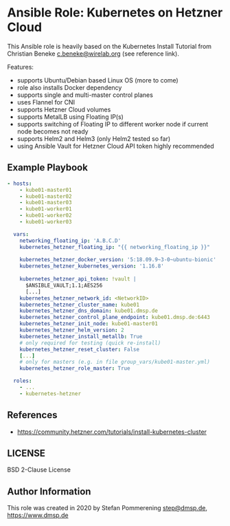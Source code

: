 # Ansible Role: Kubernetes on Hetzner Cloud

This Ansible role is heavily based on the Kubernetes Install Tutorial from Christian Beneke <c.beneke@wirelab.org> (see reference link).

Features:
* supports Ubuntu/Debian based Linux OS (more to come)
* role also installs Docker dependency
* supports single and multi-master control planes
* uses Flannel for CNI
* supports Hetzner Cloud volumes
* supports MetalLB using Floating IP(s)
* supports switching of Floating IP to different worker node if current node becomes not ready
* supports Helm2 and Helm3 (only Helm2 tested so far)
* using Ansible Vault for Hetzner Cloud API token highly recommended

## Example Playbook

```yaml
- hosts:
    - kube01-master01
    - kube01-master02
    - kube01-master03
    - kube01-worker01
    - kube01-worker02
    - kube01-worker03

  vars:
    networking_floating_ip: 'A.B.C.D'
    kubernetes_hetzner_floating_ip: "{{ networking_floating_ip }}"
    
    kubernetes_hetzner_docker_version: '5:18.09.9~3-0~ubuntu-bionic'
    kubernetes_hetzner_kubernetes_version: '1.16.8'
    
    kubernetes_hetzner_api_token: !vault |
      $ANSIBLE_VAULT;1.1;AES256
      [...]
    kubernetes_hetzner_network_id: <NetworkID>
    kubernetes_hetzner_cluster_name: kube01
    kubernetes_hetzner_dns_domain: kube01.dmsp.de
    kubernetes_hetzner_control_plane_endpoint: kube01.dmsp.de:6443
    kubernetes_hetzner_init_node: kube01-master01
    kubernetes_hetzner_helm_version: 2
    kubernetes_hetzner_install_metallb: True
    # only required for testing (quick re-install)
    kubernetes_hetzner_reset_cluster: False
    [...]
    # only for masters (e.g. in file group_vars/kube01-master.yml)
    kubernetes_hetzner_role_master: True

  roles:
    - ...
    - kubernetes-hetzner
```

## References

* https://community.hetzner.com/tutorials/install-kubernetes-cluster

## LICENSE

BSD 2-Clause License

## Author Information

This role was created in 2020 by Stefan Pommerening <step@dmsp.de>, https://www.dmsp.de
